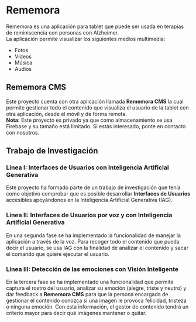 # Rememora
Rememora es una aplicación para tablet que puede ser usada en terapias de reminiscencia con personas con Alzheimer.  
La aplicación permite visualizar los siguientes medios multimedia:
- Fotos
- Vídeos
- Música
- Audios

## Rememora CMS
Este proyecto cuenta con otra aplicación llamada **Rememora CMS** la cual permite gestionar todo el contenido que visualiza el usuario de la tablet con otra aplicación, desde el móvil 
y de forma remota.  
**Nota:** Este proyecto es privado ya que como almacenamiento se usa Firebase y su tamaño está limitado. Si estás interesado, ponte en contacto con nosotros.

## Trabajo de Investigación
### Línea I: Interfaces de Usuarios con Inteligencia Artificial Generativa
Este proyecto ha formado parte de un trabajo de investigación que tenía como objetivo comprobar que es posible desarrollar **Interfaces de Usuarios** accesibles apoyándonos
en la Inteligencia Artificial Generativa (IAG).

### Línea II: Interfaces de Usuarios por voz y con Inteligencia Artificial Generativa
En una segunda fase se ha implementado la funcionalidad de manejar la aplicación a través de la voz. Para recoger todo el contenido que pueda decir el usuario, se usa IAG con
la finalidad de analizar el contenido y sacar el comando que quiere ejecutar el usuario.

### Línea III: Detección de las emociones con Visión Inteligente
En la tercera fase se ha implementado una funcionalidad que permite captura el rostro del usuario, analizar su emoción (alegre, triste y neutro) y dar feedback a **Rememora CMS** para que la persona encargada
de gestionar el contenido conozca si una imagen le provoca felicidad, tristeza o ninguna emoción. Con esta información, el gestor de contenido tendrá un criterio mayor para decir
qué imágenes mantener o quitar.


